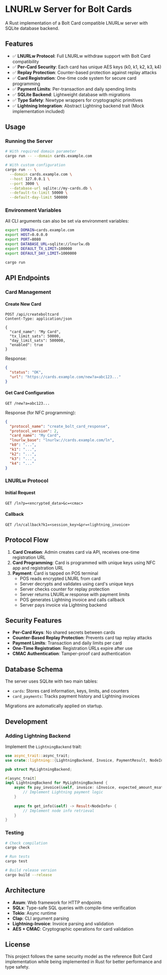 # LNURLw Server for Bolt Cards

A Rust implementation of a Bolt Card compatible LNURLw server with SQLite database backend.

## Features

- ✅ **LNURLw Protocol**: Full LNURLw withdraw support with Bolt Card compatibility
- ✅ **Per-Card Security**: Each card has unique AES keys (k0, k1, k2, k3, k4)
- ✅ **Replay Protection**: Counter-based protection against replay attacks
- ✅ **Card Registration**: One-time code system for secure card programming
- ✅ **Payment Limits**: Per-transaction and daily spending limits
- ✅ **SQLite Backend**: Lightweight database with migrations
- ✅ **Type Safety**: Newtype wrappers for cryptographic primitives
- ✅ **Lightning Integration**: Abstract Lightning backend trait (Mock implementation included)

## Usage

### Running the Server

```bash
# With required domain parameter
cargo run -- --domain cards.example.com

# With custom configuration
cargo run -- \
  --domain cards.example.com \
  --host 127.0.0.1 \
  --port 3000 \
  --database-url sqlite://my-cards.db \
  --default-tx-limit 50000 \
  --default-day-limit 500000
```

### Environment Variables

All CLI arguments can also be set via environment variables:

```bash
export DOMAIN=cards.example.com
export HOST=0.0.0.0
export PORT=8080
export DATABASE_URL=sqlite://lnurlw.db
export DEFAULT_TX_LIMIT=100000
export DEFAULT_DAY_LIMIT=1000000

cargo run
```

## API Endpoints

### Card Management

#### Create New Card
```http
POST /api/createboltcard
Content-Type: application/json

{
  "card_name": "My Card",
  "tx_limit_sats": 50000,
  "day_limit_sats": 500000,
  "enabled": true
}
```

Response:
```json
{
  "status": "OK",
  "url": "https://cards.example.com/new?a=abc123..."
}
```

#### Get Card Configuration
```http
GET /new?a=abc123...
```

Response (for NFC programming):
```json
{
  "protocol_name": "create_bolt_card_response",
  "protocol_version": 2,
  "card_name": "My Card",
  "lnurlw_base": "lnurlw://cards.example.com/ln",
  "k0": "...",
  "k1": "...",
  "k2": "...",
  "k3": "...",
  "k4": "..."
}
```

### LNURLw Protocol

#### Initial Request
```http
GET /ln?p=<encrypted_data>&c=<cmac>
```

#### Callback
```http
GET /ln/callback?k1=<session_key>&pr=<lightning_invoice>
```

## Protocol Flow

1. **Card Creation**: Admin creates card via API, receives one-time registration URL
2. **Card Programming**: Card is programmed with unique keys using NFC app and registration URL
3. **Payment**: Card is tapped on POS terminal
   - POS reads encrypted LNURL from card
   - Server decrypts and validates using card's unique keys
   - Server checks counter for replay protection
   - Server returns LNURLw response with payment limits
   - POS generates Lightning invoice and calls callback
   - Server pays invoice via Lightning backend

## Security Features

- **Per-Card Keys**: No shared secrets between cards
- **Counter-Based Replay Protection**: Prevents card tap replay attacks
- **Payment Limits**: Transaction and daily limits per card
- **One-Time Registration**: Registration URLs expire after use
- **CMAC Authentication**: Tamper-proof card authentication

## Database Schema

The server uses SQLite with two main tables:

- `cards`: Stores card information, keys, limits, and counters
- `card_payments`: Tracks payment history and Lightning invoices

Migrations are automatically applied on startup.

## Development

### Adding Lightning Backend

Implement the `LightningBackend` trait:

```rust
use async_trait::async_trait;
use crate::lightning::{LightningBackend, Invoice, PaymentResult, NodeInfo};

pub struct MyLightningBackend;

#[async_trait]
impl LightningBackend for MyLightningBackend {
    async fn pay_invoice(&self, invoice: &Invoice, expected_amount_msats: u64) -> Result<PaymentResult> {
        // Implement Lightning payment logic
    }
    
    async fn get_info(&self) -> Result<NodeInfo> {
        // Implement node info retrieval
    }
}
```

### Testing

```bash
# Check compilation
cargo check

# Run tests
cargo test

# Build release version
cargo build --release
```

## Architecture

- **Axum**: Web framework for HTTP endpoints
- **SQLx**: Type-safe SQL queries with compile-time verification
- **Tokio**: Async runtime
- **Clap**: CLI argument parsing
- **Lightning-Invoice**: Invoice parsing and validation
- **AES + CMAC**: Cryptographic operations for card validation

## License

This project follows the same security model as the reference Bolt Card implementation while being implemented in Rust for better performance and type safety.